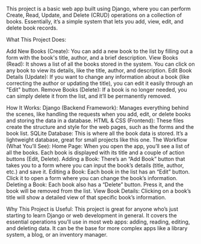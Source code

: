 This project is a basic web app built using Django, where you can perform Create, Read, Update, and Delete (CRUD) operations on a collection of books. Essentially, it’s a simple system that lets you add, view, edit, and delete book records.

What This Project Does:

Add New Books (Create):
You can add a new book to the list by filling out a form with the book's title, author, and a brief description.
View Books (Read):
It shows a list of all the books stored in the system. You can click on any book to view its details, like the title, author, and description.
Edit Book Details (Update):
If you want to change any information about a book (like correcting the author or updating the title), you can edit it easily through an "Edit" button.
Remove Books (Delete):
If a book is no longer needed, you can simply delete it from the list, and it’ll be permanently removed.

How It Works:
Django (Backend Framework): Manages everything behind the scenes, like handling the requests when you add, edit, or delete books and storing the data in a database.
HTML & CSS (Frontend): These files create the structure and style for the web pages, such as the forms and the book list.
SQLite Database: This is where all the book data is stored. It’s a lightweight database, great for small projects like this one.
The Workflow (What You’ll See):
Home Page:
When you open the app, you’ll see a list of all the books. Each book is displayed with its title and a couple of action buttons (Edit, Delete).
Adding a Book:
There’s an “Add Book” button that takes you to a form where you can input the book’s details (title, author, etc.) and save it.
Editing a Book:
Each book in the list has an “Edit” button. Click it to open a form where you can change the book’s information.
Deleting a Book:
Each book also has a “Delete” button. Press it, and the book will be removed from the list.
View Book Details:
Clicking on a book’s title will show a detailed view of that specific book’s information.

Why This Project is Useful:
This project is great for anyone who’s just starting to learn Django or web development in general. It covers the essential operations you’ll use in most web apps: adding, reading, editing, and deleting data. It can be the base for more complex apps like a library system, a blog, or an inventory manager.

